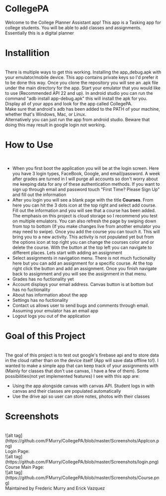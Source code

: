# CollegePA
Welcome to the College Planner Assistant app! This app is a Tasking app for college students. You will be able to add classes and     assignments. Essentially this is a digital planner

<h1>Installition</h1>
<br>
There is multiple ways to get this working. Installing the app_debug.apk with your emulator/mobile device. This app contains private keys so I'd prefer it to be done this way. Once you clone the repository you will see an .apk file  under the main directory for the app. Start your emulator that you would like to use (Recommended API 22 and up). In android studio you can run the command "adb install app-debug.apk" this will install the apk for you. Display all of your apps and look for the app called CollegePA.
<br>
Make sure that android's adb has been added to the PATH of your machine, whether that's Windows, Mac, or Linux.
<br>
Alternatively you can just run the app from android studio. Beware that doing this may result in google login not working.

<h1>How to Use</h1>
<br>
<ul>
	<li>
		When you first boot the application you will be at the login screen. Here you have 3 login types, FaceBook, Google, and email/password. A week after grades are turned in I will purge all accounts so don't worry about me keeping data for any of these authentication methods. If you want to sign up through email and password touch "First Time? Please Sign Up" and fill out the information
	</li>
	<li>
		After you login you will see a blank page with the title <b>Courses</b>. From here you can hit the 3 dots icon at the top right and select add course. Fill out the information and you will see that a course has been added. The emphasis on this project is cloud storage so I recommend you test on multiple emulators. You can also refresh the page by swiping down from top to bottom (If you make changes live from another emulator you may need to swipe). Once you add the course you can touch it. This will bring you to a new activity. This activity is not populated yet but from the options icon at top right you can change the courses color and or delete the course. With the button at the top left you can navigate to different places. Lets start with adding an assignment 
	</li>
	<li>
		Select assignments in navigation menu. There is not much fuctionality here but you can add an assignment for a specific course. At the top right click the button and add an assignment. Once you finish navigate back to assignment and you will see the assignment in that menu.
	</li>
	<li>
		Grades has no fuctionality yet
	</li>
	<li>
		Account displays your email address. Canvas button is at bottom but has no fuctionality
	</li>
	<li>About has information about the app</li>
	<li>Settings has no fuctionality</li>
	<li>Contact us allows user to send bugs and comments through email. Assuming your emulator has an email app</li>
	<li>Logout logs you out of the application</li>
</ul>



<h1>Goal of this Project</h1>
<br>
The goal of this project is to test out google's firebase api and to store data in the cloud rather than on the device itself (App will save data offline to!). I wanted to make a simple app that can keep track of your assignments with (Mainly for classes that don't use canvas, I have a few of them). Some possibilities(not yet implemented features) I see with this app are:
<ul>
	<li>
	Using the app alongside canvas with canvas API. Student logs in with canvas and their classes are populated automatically
	</li>
	<li>
	Use the drive api so user can store notes, photos with their classes
	</li>
</ul>

<h1>Screenshots</h1>
<br>
![alt tag](https://github.com/FMurry/CollegePA/blob/master/Screenshots/AppIcon.png)
<br>
Login Page:
<br>
![alt tag](https://github.com/FMurry/CollegePA/blob/master/Screenshots/login.png)
<br>
Course Main Page:
<br>
![alt tag](https://github.com/FMurry/CollegePA/blob/master/Screenshots/Course.png)

<br>
Maintained by Frederic Murry and Erick Vazquez

